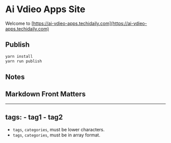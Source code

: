 # Ai Vdieo Apps Site

Welcome to [https://ai-vdieo-apps.techidaily.com](https://ai-vdieo-apps.techidaily.com)

## Publish

```bash
yarn install
yarn run publish
```

## Notes

## Markdown Front Matters

---
tags:
    - tag1
    - tag2
---

- `tags`, `categories`, must be lower characters.
- `tags`, `categories`, must be in array format.